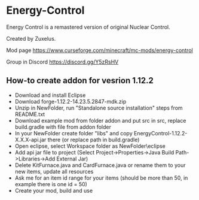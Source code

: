 # Energy-Control

Energy Control is a remastered version of original Nuclear Control.

Created by Zuxelus.

Mod page https://www.curseforge.com/minecraft/mc-mods/energy-control

Group in Discord https://discord.gg/Y5zRsHV

## How-to create addon for vesrion 1.12.2

* Download and install Eclipse
* Download forge-1.12.2-14.23.5.2847-mdk.zip
* Unzip in NewFolder, run "Standalone source installation" steps from README.txt
* Download example mod from folder addon and put src in src, replace build.gradle with file from addon folder
* In your NewFolder create folder "libs" and copy EnergyControl-1.12.2-X.X.X-api.jar there (or replace path in build.gradle)
* Open eclipse, select Workspace folder as NewFolder\eclipse
* Add api jar file to project (Select Project->Properties->Java Build Path->Libraries->Add External Jar)
* Delete KitFurnace.java and CardFurnace.java or rename them to your new items, update all resources
* Ask me for an item id range for your items (should be more than 50, in example there is one id = 50)
* Create your mod, build and use
